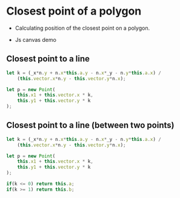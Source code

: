 # Closest point of a polygon

* Calculating position of the closest point on a polygon.

* Js canvas demo

## Closest point to a line

```javascript
let k = (_x*n.y + n.x*this.a.y - n.x*_y - n.y*this.a.x) / 
	(this.vector.x*n.y - this.vector.y*n.x);

let p = new Point(
	this.x1 + this.vector.x * k,
	this.y1 + this.vector.y * k
);
```

## Closest point to a line (between two points)

```javascript
let k = (_x*n.y + n.x*this.a.y - n.x*_y - n.y*this.a.x) / 
	(this.vector.x*n.y - this.vector.y*n.x);

let p = new Point(
	this.x1 + this.vector.x * k,
	this.y1 + this.vector.y * k
);

if(k <= 0) return this.a;
if(k >= 1) return this.b;
```
